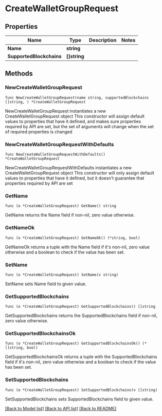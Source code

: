 # CreateWalletGroupRequest

## Properties

Name | Type | Description | Notes
------------ | ------------- | ------------- | -------------
**Name** | **string** |  | 
**SupportedBlockchains** | **[]string** |  | 

## Methods

### NewCreateWalletGroupRequest

`func NewCreateWalletGroupRequest(name string, supportedBlockchains []string, ) *CreateWalletGroupRequest`

NewCreateWalletGroupRequest instantiates a new CreateWalletGroupRequest object
This constructor will assign default values to properties that have it defined,
and makes sure properties required by API are set, but the set of arguments
will change when the set of required properties is changed

### NewCreateWalletGroupRequestWithDefaults

`func NewCreateWalletGroupRequestWithDefaults() *CreateWalletGroupRequest`

NewCreateWalletGroupRequestWithDefaults instantiates a new CreateWalletGroupRequest object
This constructor will only assign default values to properties that have it defined,
but it doesn't guarantee that properties required by API are set

### GetName

`func (o *CreateWalletGroupRequest) GetName() string`

GetName returns the Name field if non-nil, zero value otherwise.

### GetNameOk

`func (o *CreateWalletGroupRequest) GetNameOk() (*string, bool)`

GetNameOk returns a tuple with the Name field if it's non-nil, zero value otherwise
and a boolean to check if the value has been set.

### SetName

`func (o *CreateWalletGroupRequest) SetName(v string)`

SetName sets Name field to given value.


### GetSupportedBlockchains

`func (o *CreateWalletGroupRequest) GetSupportedBlockchains() []string`

GetSupportedBlockchains returns the SupportedBlockchains field if non-nil, zero value otherwise.

### GetSupportedBlockchainsOk

`func (o *CreateWalletGroupRequest) GetSupportedBlockchainsOk() (*[]string, bool)`

GetSupportedBlockchainsOk returns a tuple with the SupportedBlockchains field if it's non-nil, zero value otherwise
and a boolean to check if the value has been set.

### SetSupportedBlockchains

`func (o *CreateWalletGroupRequest) SetSupportedBlockchains(v []string)`

SetSupportedBlockchains sets SupportedBlockchains field to given value.



[[Back to Model list]](../README.md#documentation-for-models) [[Back to API list]](../README.md#documentation-for-api-endpoints) [[Back to README]](../README.md)


